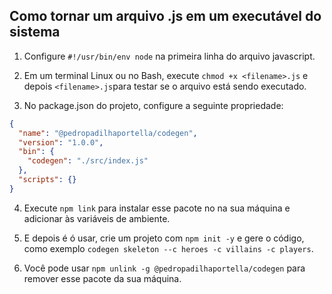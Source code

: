 ## Como tornar um arquivo .js em um executável do sistema

1. Configure `#!/usr/bin/env node` na primeira linha do arquivo javascript.

2. Em um terminal Linux ou no Bash, execute `chmod +x <filename>.js` e depois `<filename>.js`para testar se o arquivo está sendo executado.

3. No package.json do projeto, configure a seguinte propriedade:
```json
{
  "name": "@pedropadilhaportella/codegen",
  "version": "1.0.0",
  "bin": {
    "codegen": "./src/index.js"
  },
  "scripts": {}
}
```

4. Execute `npm link` para instalar esse pacote no na sua máquina e adicionar às variáveis de ambiente.

4. E depois é ó usar, crie um projeto com `npm init -y` e gere o código, como exemplo `codegen skeleton --c heroes -c villains -c players`.

5. Você pode usar `npm unlink -g @pedropadilhaportella/codegen` para remover esse pacote da sua máquina.